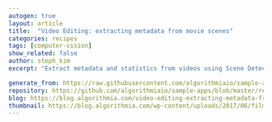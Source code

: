 ```yaml
---
autogen: true
layout: article
title:  "Video Editing: extracting metadata from movie scenes"
categories: recipes
tags: [computer-vision]
show_related: false
author: steph_kim
excerpt: "Extract metadata and statistics from videos using Scene Detection algorithm."

generate_from: https://raw.githubusercontent.com/algorithmiaio/sample-apps/master/recipes/scene_detection/README.md
repository: https://github.com/algorithmiaio/sample-apps/blob/master/recipes/scene_detection/
blog: https://blog.algorithmia.com/video-editing-extracting-metadata-from-movie-scenes/
thumbnail: https://blog.algorithmia.com/wp-content/uploads/2017/06/film-1668918_1280.jpg
---
```


